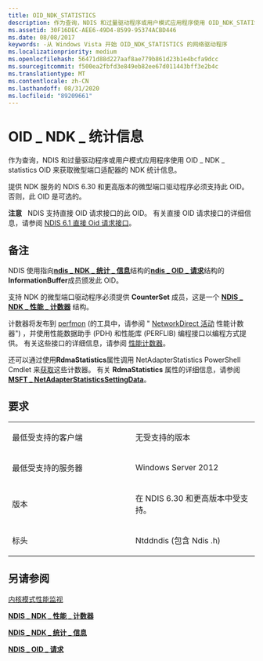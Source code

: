 ```yaml
---
title: OID_NDK_STATISTICS
description: 作为查询，NDIS 和过量驱动程序或用户模式应用程序使用 OID_NDK_STATISTICS OID 来获取微型端口适配器的 NDK 统计信息。
ms.assetid: 30F16DEC-AEE6-49D4-8599-95374ACBD446
ms.date: 08/08/2017
keywords: -从 Windows Vista 开始 OID_NDK_STATISTICS 的网络驱动程序
ms.localizationpriority: medium
ms.openlocfilehash: 56471d88d227aaf8ae779b861d23b1e4bcfa9dcc
ms.sourcegitcommit: f500ea2fbfd3e849eb82ee67d011443bff3e2b4c
ms.translationtype: MT
ms.contentlocale: zh-CN
ms.lasthandoff: 08/31/2020
ms.locfileid: "89209661"
---
```

# <a name="oid_ndk_statistics"></a>OID \_ NDK \_ 统计信息


作为查询，NDIS 和过量驱动程序或用户模式应用程序使用 OID \_ NDK \_ statistics OID 来获取微型端口适配器的 NDK 统计信息。

提供 NDK 服务的 NDIS 6.30 和更高版本的微型端口驱动程序必须支持此 OID。 否则，此 OID 是可选的。

**注意**   NDIS 支持直接 OID 请求接口的此 OID。 有关直接 OID 请求接口的详细信息，请参阅 [NDIS 6.1 直接 Oid 请求接口](/windows-hardware/drivers/ddi/_netvista/)。

 

<a name="remarks"></a>备注
-------

NDIS 使用指向[**ndis \_ NDK \_ 统计 \_ 信息**](/windows-hardware/drivers/ddi/ntddndis/ns-ntddndis-_ndis_ndk_statistics_info)结构的[**ndis \_ OID \_ 请求**](/windows-hardware/drivers/ddi/ndis/ns-ndis-_ndis_oid_request)结构的**InformationBuffer**成员颁发此 OID。

支持 NDK 的微型端口驱动程序必须提供 **CounterSet** 成员，这是一个 [**NDIS \_ NDK \_ 性能 \_ 计数器**](/windows-hardware/drivers/ddi/ntddndis/ns-ntddndis-_ndis_ndk_performance_counters) 结构。

计数器将发布到 [perfmon](/previous-versions/windows/it-pro/windows-server-2012-R2-and-2012/cc731067(v=ws.11)) (的工具中，请参阅 " [NetworkDirect 活动](/previous-versions/windows/it-pro/windows-server-2012-R2-and-2012/hh997022(v=ws.11)) 性能计数器") ，并使用性能数据助手 (PDH) 和性能库 (PERFLIB) 编程接口以编程方式提供。 有关这些接口的详细信息，请参阅 [性能计数器](/windows/desktop/PerfCtrs/performance-counters-portal)。

还可以通过使用**RdmaStatistics**属性调用 NetAdapterStatistics PowerShell Cmdlet 来[获取](/powershell/module/network-adapter/get-netadapterstatistics)这些计数器。 有关 **RdmaStatistics** 属性的详细信息，请参阅 [**MSFT \_ NetAdapterStatisticsSettingData**](/previous-versions/windows/desktop/netadaptercimprov/msft-netadapterstatisticssettingdata)。

<a name="requirements"></a>要求
------------

<table>
<colgroup>
<col width="50%" />
<col width="50%" />
</colgroup>
<tbody>
<tr class="odd">
<td><p>最低受支持的客户端</p></td>
<td><p>无受支持的版本</p></td>
</tr>
<tr class="even">
<td><p>最低受支持的服务器</p></td>
<td><p>Windows Server 2012</p></td>
</tr>
<tr class="odd">
<td><p>版本</p></td>
<td><p>在 NDIS 6.30 和更高版本中受支持。</p></td>
</tr>
<tr class="even">
<td><p>标头</p></td>
<td>Ntddndis (包含 Ndis .h) </td>
</tr>
</tbody>
</table>

## <a name="see-also"></a>另请参阅


[内核模式性能监视](../devtest/kernel-mode-performance-monitoring.md)

[**NDIS \_ NDK \_ 性能 \_ 计数器**](/windows-hardware/drivers/ddi/ntddndis/ns-ntddndis-_ndis_ndk_performance_counters)

[**NDIS \_ NDK \_ 统计 \_ 信息**](/windows-hardware/drivers/ddi/ntddndis/ns-ntddndis-_ndis_ndk_statistics_info)

[**NDIS \_ OID \_ 请求**](/windows-hardware/drivers/ddi/ndis/ns-ndis-_ndis_oid_request)

 

